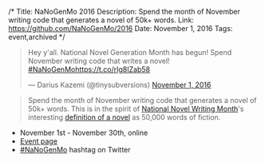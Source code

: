 /*
Title: NaNoGenMo 2016
Description: Spend the month of November writing code that generates a novel of 50k+ words. 
Link: https://github.com/NaNoGenMo/2016
Date: November 1, 2016
Tags: event,archived
*/

<blockquote class="twitter-tweet" data-lang="en"><p lang="en" dir="ltr">Hey y&#39;all. National Novel Generation Month has begun! Spend November writing code that writes a novel! <a href="https://twitter.com/hashtag/NaNoGenMo?src=hash">#NaNoGenMo</a><a href="https://t.co/rIg8IZab58">https://t.co/rIg8IZab58</a></p>&mdash; Darius Kazemi (@tinysubversions) <a href="https://twitter.com/tinysubversions/status/793467217413152768">November 1, 2016</a></blockquote>


> Spend the month of November writing code that generates a novel of 50k+ words. This is in the spirit of [National Novel Writing Month](http://nanowrimo.org/)'s interesting [definition of a novel](https://nanowrimo.uservoice.com/knowledgebase/articles/329132-why-50-000-words-and-how-do-you-define-novel) as 50,000 words of fiction.

- November 1st - November 30th, online
- [Event page](https://github.com/NaNoGenMo/2016)
- [#NaNoGenMo](https://twitter.com/search?f=tweets&vertical=default&q=%23nanogenmo) hashtag on Twitter

<script async src="//platform.twitter.com/widgets.js" charset="utf-8"></script>

